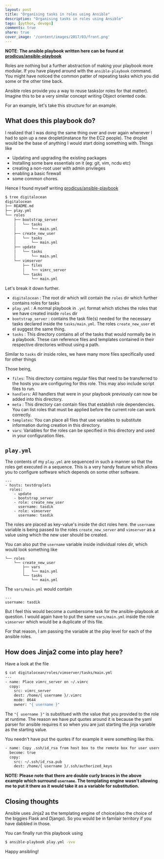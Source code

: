 ```yaml
---
layout: post
title: "Organising tasks in roles using Ansible"
description: "Organising tasks in roles using Ansible"
tags: [python, devops]
comments: true
share: true
cover_image: '/content/images/2017/03/front.png'
---
```


**NOTE**: __The ansible playbook written here can be found at [prodicus/ansible-playbook](https://github.com/prodicus/ansible-playbooks/tree/master/digitalocean)__

Roles are nothing but a further abstraction of making your playbook more modular. If you have played around with the `ansible-playbook` command. You might have noticed the common patter of repeating tasks which you did some or the other time back.

Ansible roles provide you a way to reuse tasks(or roles for that matter). Imagine this to be a very similar concept writing Object oriented code.

For an example, let's take this structure for an example.

## What does this playbook do?

I realized that I was doing the same thing over and over again whenever I had to spin up a new droplet(instance for the EC2 people). The droplet would be the base of anything I would start doing something with. Things like

- Updating and upgrading the existing packages
- Installing some bare essentials on it (eg: git, vim, ncdu etc)
- creating a non-root user with admin privileges
- enabling a basic firewall
- some common chores.

Hence I found myself writing [prodicus/ansible-playbook](https://github.com/prodicus/ansible-playbooks/tree/master/digitalocean)


```bash
$ tree digitalocean
digitalocean
├── README.md
├── play.yml
└── roles
    ├── bootstrap_server
    │   └── tasks
    │       └── main.yml
    ├── create_new_user
    │   └── tasks
    │       └── main.yml
    ├── update
    │   └── tasks
    │       └── main.yml
    └── vimserver
        ├── files
        │   └── vimrc_server
        └── tasks
            └── main.yml
```

Let's break it down further.

- `digitalocean` : The root dir which will contain the `roles` dir which further contains roles for tasks
- `play.yml` : A normal playbook in `.yml` format which stiches the roles that we have created inside `roles` dir
- `bootstrap_server` : contains the task file(s) needed for the necessary tasks declared inside the `tasks/main.yml`. The roles `create_new_user` et el suggest the same thing.
- `tasks` : This directory contains all of the tasks that would normally be in a playbook. These can reference files and templates contained in their respective directories without using a path.

Similar to `tasks` dir inside roles, we have many more files specifically used for other things

Those being,

- `files`: This directory contains regular files that need to be transferred to the hosts you are configuring for this role. This may also include script files to run.
- `handlers`: All handlers that were in your playbook previously can now be added into this directory.
- `meta` : This directory can contain files that establish role dependencies. You can list roles that must be applied before the current role can work correctly.
- `templates`: You can place all files that use variables to substitute information during creation in this directory.
- `vars`: Variables for the roles can be specified in this directory and used in your configuration files.

## `play.yml`

The contents of my `play.yml` are sequenced in such a manner so that the roles get executed in a sequence. This is a very handy feature which allows you to configure software which depends on some other software. 

```
---
- hosts: testdroplets
  roles:
    - update
    - bootstrap_server
    - role: create_new_user
      username: tasdik
    - role: vimserver
      username: tasdik
```

The roles are placed as key-value's inside the dict roles here. the `username` variable is being passed to the roles `create_new_server` and `vimserver` as a value using which the new user should be created.

You can also put the `username` variable inside individual roles dir, which would look something like

```
└── roles
    └── create_new_user
        ├── vars
        │   └── main.yml
        └── tasks
            └── main.yml
```

The `vars/main.yml` would contain

```
---
username: tasdik
```

But I feel this would become a cumbersome task for the ansible-playbook at question. I would again have to put the same `vars/main.yml` inside the role `vimserver` which would be a duplicate of this file.

For that reason, I am passing the variable at the play level for each of the ansible roles.

## How does Jinja2 come into play here?

Have a look at the file

```bash
$ cat digitalocean/roles/vimserver/tasks/main.yml
---
- name: Place vimrc_server on ~/.vimrc
  copy:
    src: vimrc_server
    dest: /home/{ username }/.vimrc
    mode: 0644
    owner: "{ username }"
```

The `"{ username }"` is substitued with the value that you provided to the role at runtime. The reason we have put quotes around it is because the yaml parser for ansible requires it so when you are just starting the jinja variable as the starting value.

You needn't have put the quotes if for example it were something like this.

```bash
- name: Copy .ssh/id_rsa from host box to the remote box for user username
  become: true
  copy:
    src: ~/.ssh/id_rsa.pub
    dest: /home/{ username }/.ssh/authorized_keys
```

**NOTE: Please note that there are double curly braces in the above example which surround `username`. The templating engine wasn't allowing me to put it there as it would take it as a variable for substitution.**

## Closing thoughts

Ansible uses Jinja2 as the templating engine of choice(also the choice of the biggies Flask and Django). So you would be in familair territory if you have dabbled in those.

You can finally run this playbook using 

```bash
$ ansible-playbook play.yml -vvv 
```

Happy ansibling!